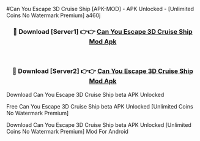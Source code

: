 #Can You Escape 3D Cruise Ship [APK-MOD] - APK Unlocked - [Unlimited Coins No Watermark Premium] a460j



<div align="center">

<h3>🔴 Download [Server1] 👉👉 <a href="https://momento.my/?title=Can_You_Escape_3D_Cruise_Ship">Can You Escape 3D Cruise Ship Mod Apk</a></h3><br>

<h3>🔴 Download [Server2] 👉👉 <a href="https://momento.my/?title=Can_You_Escape_3D_Cruise_Ship">Can You Escape 3D Cruise Ship Mod Apk</a></h3>
</div>



Download Can You Escape 3D Cruise Ship beta APK Unlocked

Free Can You Escape 3D Cruise Ship beta APK Unlocked [Unlimited Coins No Watermark Premium]

Download Can You Escape 3D Cruise Ship beta APK Unlocked [Unlimited Coins No Watermark Premium] Mod For Android
